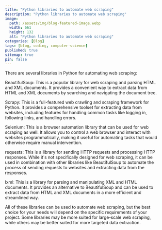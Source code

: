 ```yaml
---
title: "Python libraries to automate web scraping"
description: "Python libraries to automate web scraping"
image:
  path: /assets/img/blog-featured-image.webp
  width: 661
  height: 132
  alt: "Python libraries to automate web scraping"
categories: [Blog]
tags: [blog, coding, computer-science]
published: true
sitemap: true
pin: false
---
```



There are several libraries in Python for automating web scraping:

BeautifulSoup: This is a popular library for web scraping and parsing HTML and XML documents. It provides a convenient way to extract data from HTML and XML documents by searching and navigating the document tree.

Scrapy: This is a full-featured web crawling and scraping framework for Python. It provides a comprehensive toolset for extracting data from websites, including features for handling common tasks like logging in, following links, and handling errors.

Selenium: This is a browser automation library that can be used for web scraping as well. It allows you to control a web browser and interact with websites programmatically, making it useful for automating tasks that would otherwise require manual intervention.

requests: This is a library for sending HTTP requests and processing HTTP responses. While it's not specifically designed for web scraping, it can be used in combination with other libraries like BeautifulSoup to automate the process of sending requests to websites and extracting data from the responses.

lxml: This is a library for parsing and manipulating XML and HTML documents. It provides an alternative to BeautifulSoup and can be used to extract data from HTML and XML documents in a more efficient and streamlined way.

All of these libraries can be used to automate web scraping, but the best choice for your needs will depend on the specific requirements of your project. Some libraries may be more suited for large-scale web scraping, while others may be better suited for more targeted data extraction.



